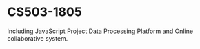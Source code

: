 # CS503-1805
Including JavaScript Project Data Processing Platform and Online collaborative system.
